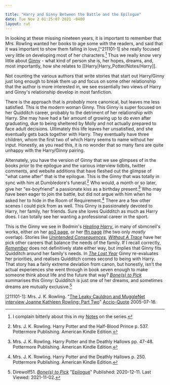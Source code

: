 ```yaml
---

title: "Harry and Ginny Between the Battle and the Epilogue"
date: Tue Nov 2 01:25:07 2021 -0400
layout: rut
---
```



In looking at these missing nineteen years, it is important to remember that
Mrs. Rowling wanted her books to age some with the readers, and said that it was
important to show them falling in love,[^211101-1] she really focused very
little on developing most of her characters.[^211101-2]  Thus we really know
very little about [Ginny](Harry_Potter/Notes/Ginny) - what kind of person she
is, her hopes, dreams, and, most importantly, how she relates to
[[Harry|Harry_Potter/Notes/Harry]].  

Not counting the various authors that write stories that start out Harry/Ginny
just long enough to break them up and focus on some other relationship that the
author is more interested in, we see essentially two views of Harry and Ginny's
relationship develop in most fanfiction. 

There is the approach that is *probably* more canonical, but leaves me less
satisfied.  This is the modern woman Ginny.  This Ginny is super focused on her
Quidditch career, probably to the detriment of her relationship with Harry.  She
may have had a fair amount of growing up to do even after graduating, due to
being sheltered by Molly and not actually prepared to face adult decisions.
Ultimately this life leaves her unsatisfied, and she eventually gets back
together with Harry.  They eventually have three children, whom the first two of
which Harry seems to name without her input.  Honestly, as you read this, it is
no wonder that so many fans are quite unhappy with the Harry/Ginny pairing. 

Alternately, you have the version of Ginny that we see glimpses of in the books
*prior* to the epilogue and the various interview tidbits, twitter comments, and
website additions that have fleshed out the glimpse of "what came after" that is
the epilogue.  This is the Ginny that was totally in sync with him at
Dumbledore's funeral.[^211101-4]  Who would, a month or so later, give her
"ex-boyfriend" a passionate kiss as a birthday present.[^211101-5]  Who may have
been eager to join the battle, but did not argue with him when he asked her to
hide in the Room of Requirement.[^211101-6]  There are a few other scenes I
could pick from as well.  This Ginny is passionately devoted to Harry, her
family, her friends.  Sure she loves Quidditch as much as Harry does.  I can
totally see her wanting a professional career in the sport.  

This is the Ginny we see in Bodmin's _[Healing Harry][bmhh1]_, in many of
sbmcneil's works, either on her [ao3 page][sbmao3], or her [ffn page][sbcffn]
(the two only *mostly* overlap).  Stories like _[Unintended
Consequences][sbcmUC]_, _[Without A Trace][sbcmWT]_ have her pick other careers
that balance the needs of the family.  If I recall correctly,
_[Remember][sbmR1]_ does not definitively state either way, but implies that
Ginny fits Quidditch around her family's needs.  In _[The Lost Year][kLY1]_
Ginny re-evaluates her priorities, and realises Quidditch comes second to being
with Harry.  That story has a fairly extreme deviation from canon, but honestly,
isn't the actual experiences she went through in book seven enough to make
someone think about life and the future that way?  _[Bone(s) to Pick][dB2P1]_
summarises this Ginny: Quidditch is just one of her dreams, and sometimes dreams
are mutually exclusive.[^211101-7]

[dB2P1]: https://www.fanfiction.net/s/13766417

[kLY1]: https://www.fanfiction.net/s/13815274

[sbmR1]: https://archiveofourown.org/works/13244409

[sbcmWT]:https://archiveofourown.org/works/14101779

[sbcmUC]: https://archiveofourown.org/works/14271909

[sbcffn]: https://www.fanfiction.net/u/1816754/sbmcneil

[sbmao3]: https://archiveofourown.org/users/sbmcneil/pseuds/sbmcneil

[bmhh1]: https://bobmin.fanficauthors.net/Healing_Harry

[^211101-7]: Direwolf51.
    _[Bone(s) to Pick](https://www.fanfiction.net/s/13766417)_
    "[Epilogue](https://www.fanfiction.net/s/13766417/12/Bone-s-to-Pick)"
    Published: 2020-12-11. Last Viewed: 2021-11-02.

[^211101-6]: Mrs. J. K. Rowling. 
    Harry Potter and the Deathly Hallows 
    p. 250. Pottermore Publishing. American Kindle Edition. 

[^211101-5]: Mrs. J. K. Rowling.
    Harry Potter and the Deathly Hallows 
    pp. 47-48. Pottermore Publishing. American Kindle Edition. 

[^211101-4]: Mrs. J. K. Rowling. 
    Harry Potter and the Half-Blood Prince
    p. 537. Pottermore Publishing. American Kindle Edition.

[^211101-2]: I complain bitterly about this in my [Notes](Harry_Potter/Notes)
    on the series.

[211101-1]: Mrs. J. K. Rowling.
    "[The Leaky Cauldron and MuggleNet interview Joanne Kathleen Rowling: Part
    Two](http://www.accio-quote.org/articles/2005/0705-tlc_mugglenet-anelli-2.htm)"
    [Accio-Quote](http://www.accio-quote.org) 2005-07-16.

